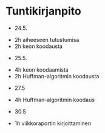 # Tuntikirjanpito

* 24.5.
- 2h aiheeseen tutustumisa
- 2h keon koodausta

* 25.5.
- 4h keon koodaamista
- 2h Huffman-algoritmin koodausta

* 27.5
- 4h Huffman-algoritmin koodaus

* 30.5
- 1h viikkoraportin kirjoittaminen
